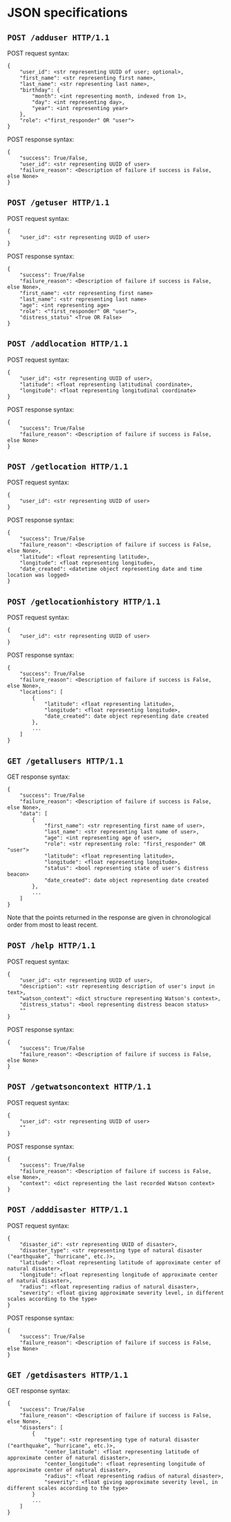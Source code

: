 # JSON specifications

## `POST /adduser HTTP/1.1`

POST request syntax:
```
{
    "user_id": <str representing UUID of user; optional>,
    "first_name": <str representing first name>,
    "last_name": <str representing last name>,
    "birthday": {
        "month": <int representing month, indexed from 1>,
        "day": <int representing day>,
        "year": <int representing year>
    },
    "role": <"first_responder" OR "user">
}
```

POST response syntax:
```
{
    "success": True/False,
    "user_id": <str representing UUID of user>
    "failure_reason": <Description of failure if success is False, else None>
}
```

## `POST /getuser HTTP/1.1`

POST request syntax:
```
{
    "user_id": <str representing UUID of user>
}
```

POST response syntax:
```
{
    "success": True/False
    "failure_reason": <Description of failure if success is False, else None>,
    "first_name": <str representing first name>
    "last_name": <str representing last name>
    "age": <int representing age>
    "role": <"first_responder" OR "user">,
    "distress_status" <True OR False>
}
```

## `POST /addlocation HTTP/1.1`

POST request syntax:
```
{
    "user_id": <str representing UUID of user>,
    "latitude": <float representing latitudinal coordinate>,
    "longitude": <float representing longitudinal coordinate>
}
```

POST response syntax:
```
{
    "success": True/False
    "failure_reason": <Description of failure if success is False, else None>
}
```

## `POST /getlocation HTTP/1.1`

POST request syntax:
```
{
    "user_id": <str representing UUID of user>
}
```

POST response syntax:
```
{
    "success": True/False
    "failure_reason": <Description of failure if success is False, else None>,
    "latitude": <float representing latitude>,
    "longitude": <float representing longitude>,
    "date_created": <datetime object representing date and time location was logged>
}
```

## `POST /getlocationhistory HTTP/1.1`

POST request syntax:
```
{
    "user_id": <str representing UUID of user>
}
```

POST response syntax:
```
{
    "success": True/False
    "failure_reason": <Description of failure if success is False, else None>,
    "locations": [
        {
            "latitude": <float representing latitude>,
            "longitude": <float representing longitude>,
            "date_created": date object representing date created
        },
        ...
    ]
}
```

## `GET /getallusers HTTP/1.1`

GET response syntax:
```
{
    "success": True/False
    "failure_reason": <Description of failure if success is False, else None>,
    "data": [
        {
            "first_name": <str representing first name of user>,
            "last_name": <str representing last name of user>,
            "age": <int representing age of user>,
            "role": <str representing role: "first_responder" OR "user">
            "latitude": <float representing latitude>,
            "longitude": <float representing longitude>,
            "status": <bool representing state of user's distress beacon>
            "date_created": date object representing date created
        },
        ...
    ]
}
```

Note that the points returned in the response are given in chronological order from most to least recent.

## `POST /help HTTP/1.1`

POST request syntax:
```
{
    "user_id": <str representing UUID of user>,
    "description": <str representing description of user's input in text>,
    "watson_context": <dict structure representing Watson's context>,
    "distress_status": <bool representing distress beacon status>
    ""
}
```

POST response syntax:
```
{
    "success": True/False
    "failure_reason": <Description of failure if success is False, else None>
}
```

## `POST /getwatsoncontext HTTP/1.1`

POST request syntax:
```
{
    "user_id": <str representing UUID of user>
    ""
}
```

POST response syntax:
```
{
    "success": True/False
    "failure_reason": <Description of failure if success is False, else None>,
    "context": <dict representing the last recorded Watson context>
}
```

## `POST /adddisaster HTTP/1.1`

POST request syntax:
```
{
    "disaster_id": <str representing UUID of disaster>,
    "disaster_type": <str representing type of natural disaster ("earthquake", "hurricane", etc.)>,
    "latitude": <float representing latitude of approximate center of natural disaster>,
    "longitude": <float representing longitude of approximate center of natural disaster>,
    "radius": <float representing radius of natural disaster>,
    "severity": <float giving approximate severity level, in different scales according to the type>
}
```

POST response syntax:
```
{
    "success": True/False
    "failure_reason": <Description of failure if success is False, else None>
}
```

## `GET /getdisasters HTTP/1.1`

GET response syntax:
```
{
    "success": True/False
    "failure_reason": <Description of failure if success is False, else None>,
    "disasters": [
        {
            "type": <str representing type of natural disaster ("earthquake", "hurricane", etc.)>,
            "center_latitude": <float representing latitude of approximate center of natural disaster>,
            "center_longitude": <float representing longitude of approximate center of natural disaster>,
            "radius": <float representing radius of natural disaster>,
            "severity": <float giving approximate severity level, in different scales according to the type>
        }
        ...
    ]
}
```
